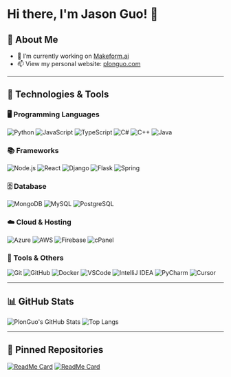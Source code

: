# Hi there, I'm Jason Guo! 👋

## 🚀 About Me
- 🔭 I’m currently working on [Makeform.ai](https://github.com/nilveryboring/makeform.github.io)
- 📫 View my personal website: [plonguo.com](https://plonguo.com)

---

## 🔧 Technologies & Tools

### 🖥️ Programming Languages
![Python](https://img.shields.io/badge/-Python-3776AB?style=flat-square&logo=python&logoColor=white)
![JavaScript](https://img.shields.io/badge/-JavaScript-F7DF1E?style=flat-square&logo=javascript&logoColor=black)
![TypeScript](https://img.shields.io/badge/-TypeScript-007ACC?style=flat-square&logo=typescript&logoColor=white)
![C#](https://img.shields.io/badge/-C%23-239120?style=flat-square&logo=c-sharp&logoColor=white)
![C++](https://img.shields.io/badge/-C++-00599C?style=flat-square&logo=c%2B%2B&logoColor=white)
![Java](https://img.shields.io/badge/-Java-007396?style=flat-square&logo=java&logoColor=white)

### 📚 Frameworks
![Node.js](https://img.shields.io/badge/-Node.js-339933?style=flat-square&logo=node.js&logoColor=white)
![React](https://img.shields.io/badge/-React-61DAFB?style=flat-square&logo=react&logoColor=black)
![Django](https://img.shields.io/badge/-Django-092E20?style=flat-square&logo=django&logoColor=white)
![Flask](https://img.shields.io/badge/-Flask-000000?style=flat-square&logo=flask&logoColor=white)
![Spring](https://img.shields.io/badge/-Spring-6DB33F?style=flat-square&logo=spring&logoColor=white)

### 🗄️ Database
![MongoDB](https://img.shields.io/badge/-MongoDB-47A248?style=flat-square&logo=mongodb&logoColor=white)
![MySQL](https://img.shields.io/badge/-MySQL-4479A1?style=flat-square&logo=mysql&logoColor=white)
![PostgreSQL](https://img.shields.io/badge/-PostgreSQL-336791?style=flat-square&logo=postgresql&logoColor=white)

### ☁️ Cloud & Hosting
![Azure](https://img.shields.io/badge/-Azure-0078D4?style=flat-square&logo=microsoft-azure&logoColor=white)
![AWS](https://img.shields.io/badge/-AWS-232F3E?style=flat-square&logo=amazon-aws&logoColor=white)
![Firebase](https://img.shields.io/badge/-Firebase-FFCA28?style=flat-square&logo=firebase&logoColor=black)
![cPanel](https://img.shields.io/badge/-cPanel-FF6C2C?style=flat-square&logo=cpanel&logoColor=white)

### 🔧 Tools & Others
![Git](https://img.shields.io/badge/-Git-F05032?style=flat-square&logo=git&logoColor=white)
![GitHub](https://img.shields.io/badge/-GitHub-181717?style=flat-square&logo=github)
![Docker](https://img.shields.io/badge/-Docker-2496ED?style=flat-square&logo=docker&logoColor=white)
![VSCode](https://img.shields.io/badge/-VSCode-007ACC?style=flat-square&logo=visual-studio-code&logoColor=white)
![IntelliJ IDEA](https://img.shields.io/badge/-IntelliJ%20IDEA-000000?style=flat-square&logo=intellij-idea&logoColor=white)
![PyCharm](https://img.shields.io/badge/-PyCharm-000000?style=flat-square&logo=pycharm&logoColor=white)
![Cursor](https://img.shields.io/badge/-Cursor-FF6C2C?style=flat-square&logo=cursor&logoColor=white)


---

## 📊 GitHub Stats
![PlonGuo's GitHub Stats](https://github-readme-stats.vercel.app/api?username=PlonGuo&show_icons=true&hide_title=true&count_private=true&theme=radical)
![Top Langs](https://github-readme-stats.vercel.app/api/top-langs/?username=PlonGuo&layout=compact&theme=radical)

---

## 📌 Pinned Repositories
[![ReadMe Card](https://github-readme-stats.vercel.app/api/pin/?username=nilveryboring&repo=makeform.github.io&theme=radical)](https://github.com/nilveryboring/makeform.github.io)
[![ReadMe Card](https://github-readme-stats.vercel.app/api/pin/?username=niln1&repo=autofillr-extension&theme=radical)](https://github.com/niln1/autofillr-extension)
